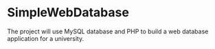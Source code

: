 # SimpleWebDatabase
The project will use MySQL database and PHP to build a web database application for a university.
